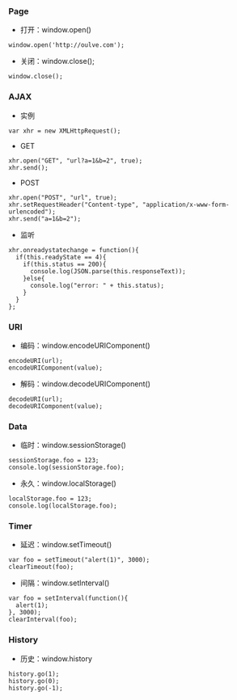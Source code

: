 ### Page
* 打开：window.open()
```
window.open('http://oulve.com');
```

* 关闭：window.close();
```
window.close();
```

### AJAX
* 实例
```
var xhr = new XMLHttpRequest();
```

* GET
```
xhr.open("GET", "url?a=1&b=2", true);
xhr.send();
```

* POST
```
xhr.open("POST", "url", true);
xhr.setRequestHeader("Content-type", "application/x-www-form-urlencoded");
xhr.send("a=1&b=2");
```

* 监听
```
xhr.onreadystatechange = function(){
  if(this.readyState == 4){
    if(this.status == 200){
      console.log(JSON.parse(this.responseText));
    }else{
      console.log("error: " + this.status);
    }
  }
};
```

### URI
* 编码：window.encodeURIComponent()
```
encodeURI(url);
encodeURIComponent(value);
```

* 解码：window.decodeURIComponent()
```
decodeURI(url);
decodeURIComponent(value);
```

### Data
* 临时：window.sessionStorage()
```
sessionStorage.foo = 123;
console.log(sessionStorage.foo);
```

* 永久：window.localStorage()
```
localStorage.foo = 123;
console.log(localStorage.foo);
```

### Timer
* 延迟：window.setTimeout()
```
var foo = setTimeout("alert(1)", 3000);
clearTimeout(foo);
```

* 间隔：window.setInterval()
```
var foo = setInterval(function(){
  alert(1);
}, 3000);
clearInterval(foo);
```

### History
* 历史：window.history
```
history.go(1);
history.go(0);
history.go(-1);
```
